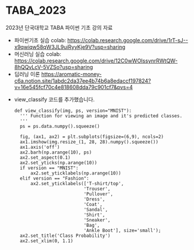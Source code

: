 # TABA_2023
2023년 단국대학교 TABA 파이썬 기초 강의 자료

- 파이썬기초 실습 colab: https://colab.research.google.com/drive/1rT-sJ--x9qwiqw58qW3JL9uiRyyKje9V?usp=sharing
- 머신러닝 실습 colab: https://colab.research.google.com/drive/12C0wWOIssynrRWtQW-8hQQvLcV-5VZSo?usp=sharing
- 딥러닝 이론 https://aromatic-money-c6a.notion.site/1abdc2da37ee4b74b6a8edaccf197824?v=16e545fcf70c4e818608dda79c901cf7&pvs=4

* view_classify 코드를 추가했습니다.
  ```
  def view_classify(img, ps, version="MNIST"):
    ''' Function for viewing an image and it's predicted classes.
    '''
    ps = ps.data.numpy().squeeze()

    fig, (ax1, ax2) = plt.subplots(figsize=(6,9), ncols=2)
    ax1.imshow(img.resize_(1, 28, 28).numpy().squeeze())
    ax1.axis('off')
    ax2.barh(np.arange(10), ps)
    ax2.set_aspect(0.1)
    ax2.set_yticks(np.arange(10))
    if version == "MNIST":
        ax2.set_yticklabels(np.arange(10))
    elif version == "Fashion":
        ax2.set_yticklabels(['T-shirt/top',
                            'Trouser',
                            'Pullover',
                            'Dress',
                            'Coat',
                            'Sandal',
                            'Shirt',
                            'Sneaker',
                            'Bag',
                            'Ankle Boot'], size='small');
    ax2.set_title('Class Probability')
    ax2.set_xlim(0, 1.1)
  ```

